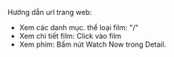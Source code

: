 Hướng dẫn url  trang web:
+ Xem các danh mục. thể loại film: "/"
+ Xem chi tiết film: Click vào film
+ Xem phim: Bấm nút Watch Now trong Detail.
